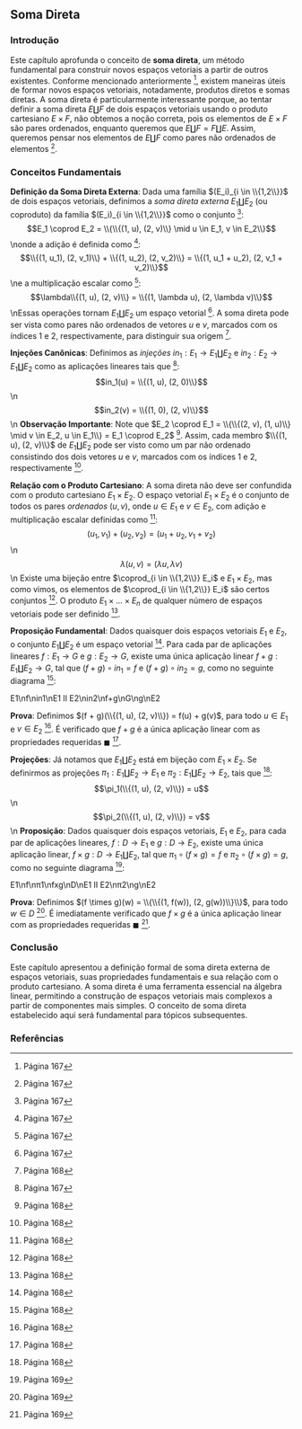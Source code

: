 ## Soma Direta
### Introdução
Este capítulo aprofunda o conceito de **soma direta**, um método fundamental para construir novos espaços vetoriais a partir de outros existentes. Conforme mencionado anteriormente [^1], existem maneiras úteis de formar novos espaços vetoriais, notadamente, produtos diretos e somas diretas. A soma direta é particularmente interessante porque, ao tentar definir a soma direta $E \coprod F$ de dois espaços vetoriais usando o produto cartesiano $E \times F$, não obtemos a noção correta, pois os elementos de $E \times F$ são pares ordenados, enquanto queremos que $E \coprod F = F \coprod E$. Assim, queremos pensar nos elementos de $E \coprod F$ como pares não ordenados de elementos [^1].

### Conceitos Fundamentais
**Definição da Soma Direta Externa**: Dada uma família $(E_i)_{i \in \\{1,2\\}}$ de dois espaços vetoriais, definimos a *soma direta externa* $E_1 \coprod E_2$ (ou coproduto) da família $(E_i)_{i \in \\{1,2\\}}$ como o conjunto [^1]:
$$E_1 \coprod E_2 = \\{\\{(1, u), (2, v)\\} \mid u \in E_1, v \in E_2\\}$$\nonde a adição é definida como [^1]:
$$\\{(1, u_1), (2, v_1)\\} + \\{(1, u_2), (2, v_2)\\} = \\{(1, u_1 + u_2), (2, v_1 + v_2)\\}$$\ne a multiplicação escalar como [^1]:
$$\lambda\\{(1, u), (2, v)\\} = \\{(1, \lambda u), (2, \lambda v)\\}$$\nEssas operações tornam $E_1 \coprod E_2$ um espaço vetorial [^1].  A soma direta pode ser vista como pares não ordenados de vetores $u$ e $v$, marcados com os índices 1 e 2, respectivamente, para distinguir sua origem [^2].

**Injeções Canônicas**: Definimos as *injeções* $in_1: E_1 \rightarrow E_1 \coprod E_2$ e $in_2: E_2 \rightarrow E_1 \coprod E_2$ como as aplicações lineares tais que [^1]:
$$in_1(u) = \\{(1, u), (2, 0)\\}$$\n$$in_2(v) = \\{(1, 0), (2, v)\\}$$\n
**Observação Importante**: Note que $E_2 \coprod E_1 = \\{\\{(2, v), (1, u)\\} \mid v \in E_2, u \in E_1\\} = E_1 \coprod E_2$ [^2]. Assim, cada membro $\\{(1, u), (2, v)\\}$ de $E_1 \coprod E_2$ pode ser visto como um par não ordenado consistindo dos dois vetores $u$ e $v$, marcados com os índices 1 e 2, respectivamente [^2].

**Relação com o Produto Cartesiano**: A soma direta não deve ser confundida com o produto cartesiano $E_1 \times E_2$. O espaço vetorial $E_1 \times E_2$ é o conjunto de todos os pares *ordenados* $(u, v)$, onde $u \in E_1$ e $v \in E_2$, com adição e multiplicação escalar definidas como [^2]:
$$(u_1, v_1) + (u_2, v_2) = (u_1 + u_2, v_1 + v_2)$$\n$$\lambda(u, v) = (\lambda u, \lambda v)$$\n
Existe uma bijeção entre $\coprod_{i \in \\{1,2\\}} E_i$ e $E_1 \times E_2$, mas como vimos, os elementos de $\coprod_{i \in \\{1,2\\}} E_i$ são certos conjuntos [^2]. O produto $E_1 \times \dots \times E_n$ de qualquer número de espaços vetoriais pode ser definido [^2].

**Proposição Fundamental**: Dados quaisquer dois espaços vetoriais $E_1$ e $E_2$, o conjunto $E_1 \coprod E_2$ é um espaço vetorial [^2]. Para cada par de aplicações lineares $f: E_1 \rightarrow G$ e $g: E_2 \rightarrow G$, existe uma única aplicação linear $f + g: E_1 \coprod E_2 \rightarrow G$, tal que $(f + g) \circ in_1 = f$ e $(f + g) \circ in_2 = g$, como no seguinte diagrama [^2]:

E1\nf\nin1\nE1 II E2\nin2\nf+g\nG\ng\nE2

**Prova**:
Definimos $(f + g)(\\{(1, u), (2, v)\\}) = f(u) + g(v)$, para todo $u \in E_1$ e $v \in E_2$ [^2]. É verificado que $f + g$ é a única aplicação linear com as propriedades requeridas $\blacksquare$ [^2].

**Projeções**: Já notamos que $E_1 \coprod E_2$ está em bijeção com $E_1 \times E_2$. Se definirmos as projeções $\pi_1: E_1 \coprod E_2 \rightarrow E_1$ e $\pi_2: E_1 \coprod E_2 \rightarrow E_2$, tais que [^2]:
$$\pi_1(\\{(1, u), (2, v)\\}) = u$$\n$$\pi_2(\\{(1, u), (2, v)\\}) = v$$\n
**Proposição**: Dados quaisquer dois espaços vetoriais, $E_1$ e $E_2$, para cada par de aplicações lineares, $f: D \rightarrow E_1$ e $g: D \rightarrow E_2$, existe uma única aplicação linear, $f \times g: D \rightarrow E_1 \coprod E_2$, tal que $\pi_1 \circ (f \times g) = f$ e $\pi_2 \circ (f \times g) = g$, como no seguinte diagrama [^3]:

E1\nf\nπ1\nfxg\nD\nE1 II E2\nπ2\ng\nE2

**Prova**:
Definimos $(f \times g)(w) = \\{\\{(1, f(w)), (2, g(w))\\}\\}$, para todo $w \in D$ [^3]. É imediatamente verificado que $f \times g$ é a única aplicação linear com as propriedades requeridas $\blacksquare$ [^3].

### Conclusão
Este capítulo apresentou a definição formal de soma direta externa de espaços vetoriais, suas propriedades fundamentais e sua relação com o produto cartesiano. A soma direta é uma ferramenta essencial na álgebra linear, permitindo a construção de espaços vetoriais mais complexos a partir de componentes mais simples. O conceito de soma direta estabelecido aqui será fundamental para tópicos subsequentes.

### Referências
[^1]: Página 167
[^2]: Página 168
[^3]: Página 169
<!-- END -->